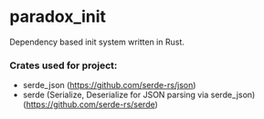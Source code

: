 # paradox_init
Dependency based init system written in Rust.

### Crates used for project:
- serde_json (https://github.com/serde-rs/json)
- serde (Serialize, Deserialize for JSON parsing via serde_json) (https://github.com/serde-rs/serde)
